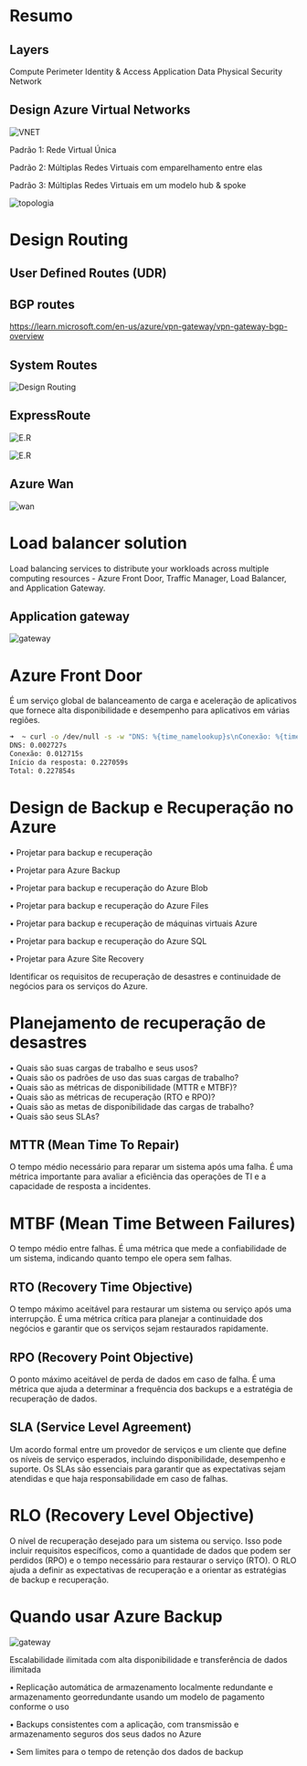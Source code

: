 # Resumo

## Layers

Compute
Perimeter
Identity & Access
Application
Data
Physical Security
Network

## Design Azure Virtual Networks

![VNET](1.png)


Padrão 1: Rede Virtual Única

Padrão 2: Múltiplas Redes Virtuais com emparelhamento entre elas

Padrão 3: Múltiplas Redes Virtuais em um modelo hub & spoke

![topologia](2.png)

# Design Routing

## User Defined Routes (UDR)

## BGP routes

https://learn.microsoft.com/en-us/azure/vpn-gateway/vpn-gateway-bgp-overview

## System Routes

![Design Routing](3.png)

## ExpressRoute

![E.R](4.png)

![E.R](5.png)

## Azure Wan

![wan](6.png)

# Load balancer solution

Load balancing services to distribute your workloads across multiple computing resources - Azure Front Door, Traffic Manager, Load Balancer, and Application Gateway.

## Application gateway

![gateway](7.png)
 
# Azure Front Door

É um serviço global de balanceamento de carga e aceleração de aplicativos que fornece alta disponibilidade e desempenho para aplicativos em várias regiões.

```bash
➜  ~ curl -o /dev/null -s -w "DNS: %{time_namelookup}s\nConexão: %{time_connect}s\nInício da resposta: %{time_starttransfer}s\nTotal: %{time_total}s\n" https://aa-planning.dev/api/feed
DNS: 0.002727s
Conexão: 0.012715s
Início da resposta: 0.227059s
Total: 0.227854s
```

# Design de Backup e Recuperação no Azure

• Projetar para backup e recuperação

• Projetar para Azure Backup

• Projetar para backup e recuperação do Azure Blob

• Projetar para backup e recuperação do Azure Files

• Projetar para backup e recuperação de máquinas virtuais Azure

• Projetar para backup e recuperação do Azure SQL

• Projetar para Azure Site Recovery

Identificar os requisitos de recuperação de desastres e continuidade de negócios para os serviços do Azure.

# Planejamento de recuperação de desastres

• Quais são suas cargas de trabalho e seus usos?  
• Quais são os padrões de uso das suas cargas de trabalho?  
• Quais são as métricas de disponibilidade (MTTR e MTBF)?  
• Quais são as métricas de recuperação (RTO e RPO)?  
• Quais são as metas de disponibilidade das cargas de trabalho?  
• Quais são seus SLAs?

## MTTR (Mean Time To Repair)

O tempo médio necessário para reparar um sistema após uma falha. É uma métrica importante para avaliar a eficiência das operações de TI e a capacidade de resposta a incidentes.

# MTBF (Mean Time Between Failures)

O tempo médio entre falhas. É uma métrica que mede a confiabilidade de um sistema, indicando quanto tempo ele opera sem falhas.

## RTO (Recovery Time Objective)

O tempo máximo aceitável para restaurar um sistema ou serviço após uma interrupção. É uma métrica crítica para planejar a continuidade dos negócios e garantir que os serviços sejam restaurados rapidamente.

## RPO (Recovery Point Objective)

O ponto máximo aceitável de perda de dados em caso de falha. É uma métrica que ajuda a determinar a frequência dos backups e a estratégia de recuperação de dados.

## SLA (Service Level Agreement)

Um acordo formal entre um provedor de serviços e um cliente que define os níveis de serviço esperados, incluindo disponibilidade, desempenho e suporte. Os SLAs são essenciais para garantir que as expectativas sejam atendidas e que haja responsabilidade em caso de falhas.

# RLO (Recovery Level Objective)

O nível de recuperação desejado para um sistema ou serviço. Isso pode incluir requisitos específicos, como a quantidade de dados que podem ser perdidos (RPO) e o tempo necessário para restaurar o serviço (RTO). O RLO ajuda a definir as expectativas de recuperação e a orientar as estratégias de backup e recuperação.

# Quando usar Azure Backup

![gateway](8.png)

Escalabilidade ilimitada com alta disponibilidade e transferência de dados ilimitada  

• Replicação automática de armazenamento localmente redundante e armazenamento georredundante usando um modelo de pagamento conforme o uso 

• Backups consistentes com a aplicação, com transmissão e armazenamento seguros dos seus dados no Azure  

• Sem limites para o tempo de retenção dos dados de backup

